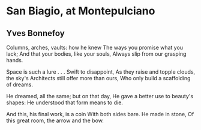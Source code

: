 # San Biagio, at Montepulciano
## Yves Bonnefoy
Columns, arches, vaults: how he knew
The ways you promise what you lack;
And that your bodies, like your souls,
Always slip from our grasping hands.

Space is such a lure . . . Swift to disappoint,
As they raise and topple clouds, the sky's
Architects still offer more than ours,
Who only build a scaffolding of dreams.

He dreamed, all the same; but on that day,
He gave a better use to beauty's shapes:
He understood that form means to die.

And this, his final work, is a coin
With both sides bare. He made in stone,
Of this great room, the arrow and the bow.